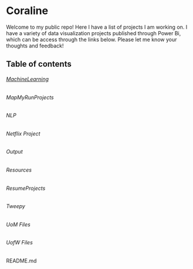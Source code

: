 # Coraline

Welcome to my public repo! Here I have a list of projects I am working on. I have a variety of data visualization projects published through Power Bi, which can be access through the links below. Please let me know your thoughts and feedback!

## Table of contents

###### [MachineLearning](https://github.com/Cbhami/Coraline/tree/master/MachineLearning)

###### MapMyRunProjects

###### NLP

###### Netflix Project

###### Output

###### Resources

###### ResumeProjects

###### Tweepy

###### UoM Files

###### UofW Files

README.md
